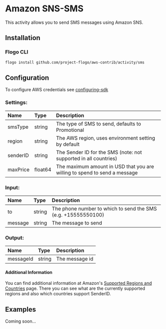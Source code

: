 
# Amazon SNS-SMS
This activity allows you to send SMS messages using Amazon SNS.

## Installation

### Flogo CLI
```bash
flogo install github.com/project-flogo/aws-contrib/activity/sms
```
## Configuration
To configure AWS credentials see [configuring-sdk](https://docs.aws.amazon.com/sdk-for-go/v1/developer-guide/configuring-sdk.html)

### Settings:
| Name     | Type    | Description
|:---      | :---    | :---     
| smsType  | string  | The type of SMS to send, defaults to Promotional
| region   | string  | The AWS region, uses environment setting by default
| senderID | string  | The Sender ID for the SMS (note: not supported in all countries)
| maxPrice | float64 | The maximum amount in USD that you are willing to spend to send a message


### Input:
| Name    | Type   | Description
|:---     | :---   | :---     
| to      | string | The phone number to which to send the SMS (e.g. +15555550100)
| message | string | The message to send

### Output:
| Name      | Type   | Description
|:---       | :---   | :---     
| messageId | string | The message id


#### Additional Information

You can find additional information at Amazon's [Supported Regions and Countries](https://docs.aws.amazon.com/sns/latest/dg/sms_supported-countries.html) page.
There you can see what are the currently supported regions and also which countries support SenderID. 

## Examples
Coming soon...
